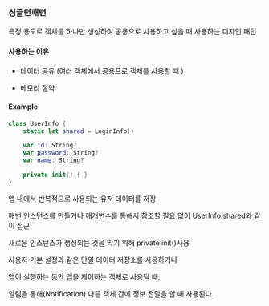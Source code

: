 ### 싱글턴패턴

특정 용도로 객체를 하나만 생성하여 공용으로 사용하고 싶을 때 사용하는 디자인 패턴

#### 사용하는 이유 

+ 데이터 공유 (여러 객체에서 공용으로 객체를 사용할 때 )

+ 메모리 절약

#### Example

```swift
class UserInfo {
    static let shared = LoginInfo()

    var id: String?
    var password: String?
    var name: String?

    private init() { }
}
```

앱 내에서 반복적으로 사용되는 유저 데이터를 저장

매번 인스턴스를 만들거나 매개변수를 통해서 참조할 필요 없이 UserInfo.shared와 같이 접근

새로운 인스턴스가 생성되는 것을 막기 위해 private init()사용



사용자 기본 설정과 같은 단일 데이터 저장소를 사용하거나 

앱이 실행하는 동안 앱을 제어하는 객체로 사용될 때, 

알림을 통해(Notification) 다른 객체 간에 정보 전달을 할 때 사용된다. 